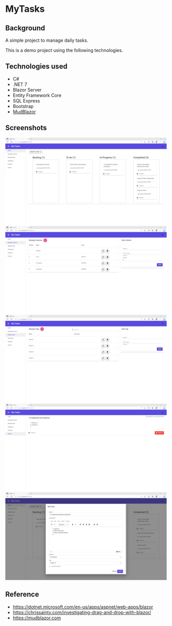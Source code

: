 # MyTasks

## Background
A simple project to manage daily tasks.

This is a demo project using the following technologies.

## Technologies used
* C#
* .NET 7
* Blazor Server
* Entity Framework Core
* SQL Express
* Bootstrap
* [MudBlazor](https://mudblazor.com)


## Screenshots

<p align="center">
  <img src="./assets/01.png" alt="MyTasks"/>
  <img src="./assets/02.png" alt="MyTasks"/>
  <img src="./assets/03.png" alt="MyTasks"/>
  <img src="./assets/04.png" alt="MyTasks"/>
  <img src="./assets/05.png" alt="MyTasks"/>
</p>

## Reference
* https://dotnet.microsoft.com/en-us/apps/aspnet/web-apps/blazor
* https://chrissainty.com/investigating-drag-and-drop-with-blazor/
* https://mudblazor.com
